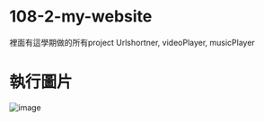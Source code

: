 # 108-2-my-website
裡面有這學期做的所有project
Urlshortner, videoPlayer, musicPlayer
# 執行圖片
![image](https://user-images.githubusercontent.com/44516782/115535065-fd32f200-a2ca-11eb-9826-fb83de67bfd6.png)
